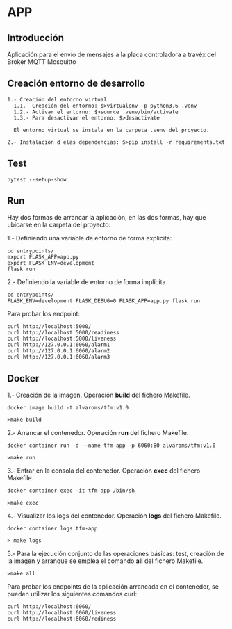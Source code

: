 
# APP

## Introducción

Aplicación para el envío de mensajes a la placa controladora a travéx del Broker MQTT Mosquitto

## Creación entorno de desarrollo

    1.- Creación del entorno virtual.
      1.1.- Creación del entorno: $>virtualenv -p python3.6 .venv
      1.2.- Activar el entorno: $>source .venv/bin/activate
      1.3.- Para desactivar el entorno: $>desactivate
    
      El entorno virtual se instala en la carpeta .venv del proyecto.
    
    2.- Instalación d elas dependencias: $>pip install -r requirements.txt  

## Test

```
pytest --setup-show
```


## Run

Hay dos formas de arrancar la aplicación, en las dos formas, hay que ubicarse en la carpeta del proyecto:

1.- Definiendo una variable de entorno de forma explicita:
```
cd entrypoints/
export FLASK_APP=app.py
export FLASK_ENV=development
flask run
```

2.- Definiendo la variable de entorno de forma implícita.
```
cd entrypoints/
FLASK_ENV=development FLASK_DEBUG=0 FLASK_APP=app.py flask run
```

Para probar los endpoint:

```
curl http://localhost:5000/
curl http://localhost:5000/readiness
curl http://localhost:5000/liveness
curl http://127.0.0.1:6060/alarm1
curl http://127.0.0.1:6060/alarm2
curl http://127.0.0.1:6060/alarm3
```

## Docker 

1.- Creación de la imagen. Operación **build** del fichero Makefile.
``` 
docker image build -t alvaroms/tfm:v1.0

>make build
```

2.- Arrancar el contenedor. Operación **run** del fichero Makefile.
``` 
docker container run -d --name tfm-app -p 6060:80 alvaroms/tfm:v1.0

>make run
```

3.- Entrar en la consola del contenedor. Operación **exec** del fichero Makefile.
``` 
docker container exec -it tfm-app /bin/sh

>make exec
```

4.- Visualizar los logs del contenedor. Operación **logs** del fichero Makefile.
``` 
docker container logs tfm-app

> make logs
```

5.- Para la ejecución conjunto de las operaciones básicas: test, creación de la imagen y arranque
se emplea el comando **all** del fichero Makefile.

```
>make all
```

Para probar los endpoints de la aplicación arrancada en el contenedor, se pueden utilizar los siguientes comandos curl:

```
curl http://localhost:6060/
curl http://localhost:6060/liveness
curl http://localhost:6060/rediness
```

